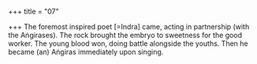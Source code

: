 +++
title = "07"

+++
The foremost inspired poet [=Indra] came, acting in partnership (with  the Aṅgirases). The rock brought the embryo to sweetness for the
good worker.
The young blood won, doing battle alongside the youths. Then he
became (an) Aṅgiras immediately upon singing.